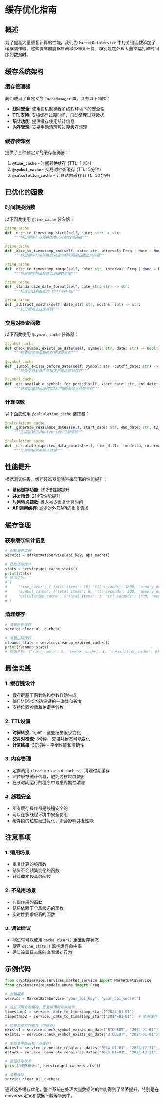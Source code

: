 # 缓存优化指南

## 概述

为了提高大量重复计算的性能，我们为 `MarketDataService` 中的关键函数添加了缓存装饰器。这些装饰器能够显著减少重复计算，特别是在处理大量交易对和时间序列数据时。

## 缓存系统架构

### 缓存管理器

我们使用了自定义的 `CacheManager` 类，具有以下特性：

- **线程安全**: 使用锁机制确保多线程环境下的安全性
- **TTL支持**: 支持缓存过期时间，自动清理过期数据
- **统计功能**: 提供缓存使用统计信息
- **内存管理**: 支持手动清理和过期缓存清理

### 缓存装饰器

提供了三种预定义的缓存装饰器：

1. **`@time_cache`** - 时间转换缓存 (TTL: 1小时)
2. **`@symbol_cache`** - 交易对检查缓存 (TTL: 5分钟)
3. **`@calculation_cache`** - 计算结果缓存 (TTL: 30分钟)

## 已优化的函数

### 时间转换函数

以下函数使用 `@time_cache` 装饰器：

```python
@time_cache
def _date_to_timestamp_start(self, date: str) -> str:
    """将日期字符串转换为当天开始的时间戳"""

@time_cache
def _date_to_timestamp_end(self, date: str, interval: Freq | None = None) -> str:
    """将日期字符串转换为对应时间间隔的日截止时间戳"""

@time_cache
def _date_to_timestamp_range(self, date: str, interval: Freq | None = None) -> tuple[str, str]:
    """将日期字符串转换为时间戳范围"""

@time_cache
def _standardize_date_format(self, date_str: str) -> str:
    """标准化日期格式为 YYYY-MM-DD"""

@time_cache
def _subtract_months(self, date_str: str, months: int) -> str:
    """从日期减去指定月数"""
```

### 交易对检查函数

以下函数使用 `@symbol_cache` 装饰器：

```python
@symbol_cache
def check_symbol_exists_on_date(self, symbol: str, date: str) -> bool:
    """检查指定日期是否存在该交易对"""

@symbol_cache
def _symbol_exists_before_date(self, symbol: str, cutoff_date: str) -> bool:
    """检查交易对是否在指定日期之前就存在"""

@symbol_cache
def _get_available_symbols_for_period(self, start_date: str, end_date: str, quote_asset: str = "USDT") -> list[str]:
    """获取指定时间段内实际可用的永续合约交易对"""
```

### 计算函数

以下函数使用 `@calculation_cache` 装饰器：

```python
@calculation_cache
def _generate_rebalance_dates(self, start_date: str, end_date: str, t2_months: int) -> list[str]:
    """生成重新选择universe的日期序列"""

@calculation_cache
def _calculate_expected_data_points(self, time_diff: timedelta, interval: Freq) -> int:
    """计算期望的数据点数量"""
```

## 性能提升

根据测试结果，缓存装饰器能够带来显著的性能提升：

- **基础缓存功能**: 292倍性能提升
- **并发场景**: 214倍性能提升
- **时间转换函数**: 极大减少重复计算时间
- **API调用缓存**: 减少对外部API的重复请求

## 缓存管理

### 获取缓存统计信息

```python
# 创建服务实例
service = MarketDataService(api_key, api_secret)

# 获取缓存统计
stats = service.get_cache_stats()
print(stats)
# 输出示例:
# {
#     'time_cache': {'total_items': 15, 'ttl_seconds': 3600, 'memory_usage': 450},
#     'symbol_cache': {'total_items': 8, 'ttl_seconds': 300, 'memory_usage': 240},
#     'calculation_cache': {'total_items': 3, 'ttl_seconds': 1800, 'memory_usage': 120}
# }
```

### 清理缓存

```python
# 清理所有缓存
service.clear_all_caches()

# 清理过期缓存
cleanup_stats = service.cleanup_expired_caches()
print(cleanup_stats)
# 输出示例: {'time_cache': 3, 'symbol_cache': 1, 'calculation_cache': 0}
```

## 最佳实践

### 1. 缓存键设计
- 缓存键基于函数名和参数自动生成
- 使用MD5哈希确保键的一致性和长度
- 支持位置参数和关键字参数

### 2. TTL设置
- **时间转换**: 1小时 - 这些结果很少变化
- **交易对检查**: 5分钟 - 交易对状态可能变化
- **计算结果**: 30分钟 - 平衡性能和准确性

### 3. 内存管理
- 定期调用 `cleanup_expired_caches()` 清理过期缓存
- 监控缓存统计信息，避免内存过度使用
- 在长时间运行的程序中考虑周期性清理

### 4. 线程安全
- 所有缓存操作都是线程安全的
- 可以在多线程环境中安全使用
- 缓存锁的粒度经过优化，不会影响并发性能

## 注意事项

### 1. 适用场景
- 重复计算的纯函数
- 结果不会频繁变化的函数
- 计算成本较高的函数

### 2. 不适用场景
- 有副作用的函数
- 结果依赖于全局状态的函数
- 实时性要求极高的函数

### 3. 调试建议
- 测试时可以使用 `cache_clear()` 重置缓存状态
- 使用 `cache_stats()` 监控缓存命中率
- 适当设置日志级别查看缓存行为

## 示例代码

```python
from cryptoservice.services.market_service import MarketDataService
from cryptoservice.models.enums import Freq

# 创建服务
service = MarketDataService("your_api_key", "your_api_secret")

# 这些调用会被缓存，重复调用时会非常快
timestamp1 = service._date_to_timestamp_start("2024-01-01")
timestamp2 = service._date_to_timestamp_start("2024-01-01")  # 使用缓存

# 检查交易对存在性（带缓存）
exists1 = service.check_symbol_exists_on_date("BTCUSDT", "2024-01-01")
exists2 = service.check_symbol_exists_on_date("BTCUSDT", "2024-01-01")  # 使用缓存

# 生成重平衡日期（带缓存）
dates1 = service._generate_rebalance_dates("2024-01-01", "2024-12-31", 3)
dates2 = service._generate_rebalance_dates("2024-01-01", "2024-12-31", 3)  # 使用缓存

# 监控缓存状态
print("缓存统计:", service.get_cache_stats())

# 清理缓存
service.clear_all_caches()
```

通过这些缓存优化，整个系统在处理大量数据时的性能得到了显著提升，特别是在 universe 定义和数据下载等场景中。
